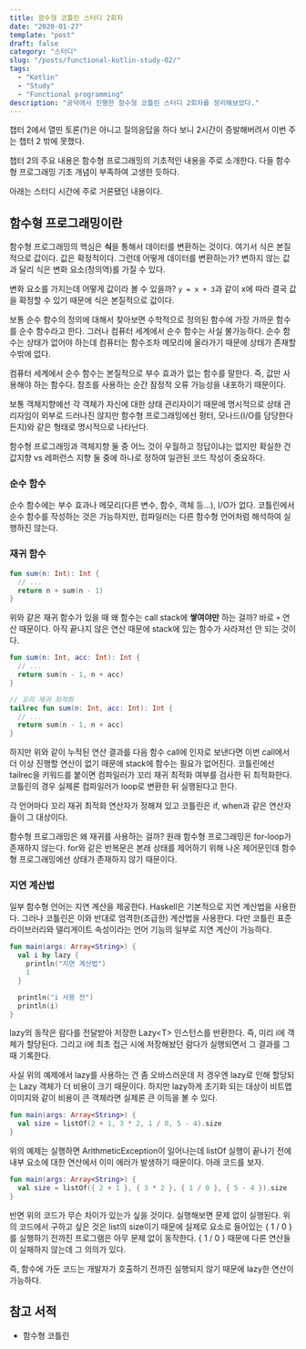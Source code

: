 ```yaml
---
title: 함수형 코틀린 스터디 2회차
date: "2020-01-27"
template: "post"
draft: false
category: "스터디"
slug: "/posts/functional-kotlin-study-02/"
tags:
  - "Kotlin"
  - "Study"
  - "Functional programming"
description: "공덕에서 진행한 함수형 코틀린 스터디 2회차를 정리해보았다."
---
```


챕터 2에서 열띤 토론(?)은 아니고 질의응답을 하다 보니
2시간이 증발해버려서 이번 주는 챕터 2 밖에 못했다.

챕터 2의 주요 내용은 함수형 프로그래밍의 기초적인 내용을 주로 소개한다.
다들 함수형 프로그래밍 기초 개념이 부족하여 고생한 듯하다.

아래는 스터디 시간에 주로 거론됐던 내용이다.

## 함수형 프로그래밍이란

함수형 프로그래밍의 핵심은 **식**을 통해서 데이터를 변환하는 것이다.
여기서 식은 본질적으로 값이다. 값은 확정적이다. 그런데 어떻게 데이터를 변환하는가?
변하지 않는 값과 달리 식은 변화 요소(정의역)를 가질 수 있다.

변화 요소를 가지는데 어떻게 값이라 볼 수 있을까?
`y = x + 3`과 같이 x에 따라 결국 값을 확정할 수 있기 때문에 식은 본질적으로 값이다.

보통 순수 함수의 정의에 대해서 찾아보면 수학적으로 정의된 함수에 가장 가까운 함수를 순수 함수라고 한다.
그러나 컴퓨터 세계에서 순수 함수는 사실 불가능하다. 순수 함수는 상태가 없어야 하는데 컴퓨터는 함수조차 메모리에 올라가기 때문에 상태가 존재할 수밖에 없다.

컴퓨터 세계에서 순수 함수는 본질적으로 부수 효과가 없는 함수를 말한다. 즉, 값만 사용해야 하는 함수다. 참조를 사용하는 순간 잠정적 오류 가능성을 내포하기 때문이다.

보통 객체지향에선 각 객체가 자신에 대한 상태 관리자이기 때문에 명시적으로 상태 관리자임이 외부로 드러나진 않지만 함수형 프로그래밍에선 펑터, 모나드(I/O를 담당한다든지)와 같은 형태로 명시적으로 나타난다.

함수형 프로그래밍과 객체지향 둘 중 어느 것이 우월하고 정답이냐는 없지만 확실한 건
값지향 vs 레퍼런스 지향 둘 중에 하나로 정하여 일관된 코드 작성이 중요하다.

### 순수 함수

순수 함수에는 부수 효과나 메모리(다른 변수, 함수, 객체 등...), I/O가 없다. 코틀린에서 순수 함수를 작성하는 것은 가능하지만, 컴파일러는 다른 함수형 언어처럼 해석하여 실행하진 않는다.

### 재귀 함수

```kotlin
fun sum(n: Int): Int {
  // ...
  return n + sum(n - 1)
}
```

위와 같은 재귀 함수가 있을 때 왜 함수는 call stack에 **쌓여야만** 하는 걸까?
바로 `+` 연산 때문이다. 아직 끝나지 않은 연산 때문에 stack에 있는 함수가 사라져선 안 되는 것이다.

```kotlin
fun sum(n: Int, acc: Int): Int {
  // ...
  return sum(n - 1, n + acc)
}

// 꼬리 재귀 최적화
tailrec fun sum(n: Int, acc: Int): Int {
  // ...
  return sum(n - 1, n + acc)
}
```

하지만 위와 같이 누적된 연산 결과를 다음 함수 call에 인자로 보낸다면 이번 call에서 더 이상 진행할 연산이 없기 때문에 stack에 함수는 필요가 없어진다. 코틀린에선 tailrec을 키워드를 붙이면 컴파일러가 꼬리 재귀 최적화 여부를 검사한 뒤 최적화한다. 코틀린의 경우 실제론 컴파일러가 loop로 변환한 뒤 실행된다고 한다.

각 언어마다 꼬리 재귀 최적화 연산자가 정해져 있고 코틀린은 if, when과 같은 연산자들이 그 대상이다.

함수형 프로그래밍은 왜 재귀를 사용하는 걸까? 원래 함수형 프로그래밍은 for-loop가 존재하지 않는다. for와 같은 반복문은 본래 상태를 제어하기 위해 나온 제어문인데 함수형 프로그래밍에선 상태가 존재하지 않기 때문이다.

### 지연 계산법

일부 함수형 언어는 지연 계산을 제공한다. Haskell은 기본적으로 지연 계산법을 사용한다. 그러나 코틀린은 이와 반대로 엄격한(조급한) 계산법을 사용한다. 다만 코틀린 표준 라이브러리와 델리게이트 속성이라는 언어 기능의 일부로 지연 계산이 가능하다.

```kotlin
fun main(args: Array<String>) {
  val i by lazy {
    println("지연 계산법")
    1
  }

  println("i 사용 전")
  println(i)
}
```

lazy의 동작은 람다를 전달받아 저장한 Lazy\<T> 인스턴스를 반환한다. 즉, 미리 i에 객체가 할당된다.
그리고 i에 최초 접근 시에 저장해놨던 람다가 실행되면서 그 결과를 그때 기록한다.

사실 위의 예제에서 lazy를 사용하는 건 좀 오바스러운데 저 경우엔 lazy로 인해 할당되는 Lazy 객체가 더 비용이 크기 때문이다. 하지만 lazy하게 초기화 되는 대상이 비트맵 이미지와 같이 비용이 큰 객체라면 실제론 큰 이득을 볼 수 있다.

```kotlin
fun main(args: Array<String>) {
  val size = listOf(2 + 1, 3 * 2, 1 / 0, 5 - 4).size
}
```

위의 예제는 실행하면 ArithmeticException이 일어나는데 listOf 실행이 끝나기 전에 내부 요소에 대한 연산에서 이미 에러가 발생하기 때문이다. 아래 코드를 보자.

```kotlin
fun main(args: Array<String>) {
  val size = listOf({ 2 + 1 }, { 3 * 2 }, { 1 / 0 }, { 5 - 4 }).size
}
```

반면 위의 코드가 무슨 차이가 있는가 싶을 것이다. 실행해보면 문제 없이 실행된다. 위의 코드에서 구하고 싶은 것은 list의 size이기 때문에 실제로 요소로 들어있는 { 1 / 0 } 를 실행하기 전까진 프로그램은 아무 문제 없이 동작한다. { 1 / 0 } 때문에 다른 연산들이 실패하지 않는데 그 의의가 있다.

즉, 함수에 가둔 코드는 개발자가 호출하기 전까진 실행되지 않기 때문에 lazy한 연산이 가능하다.

## 참고 서적

* 함수형 코틀린
